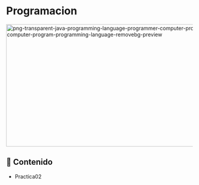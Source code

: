# Programacion

<img width="758" height="329" alt="png-transparent-java-programming-language-programmer-computer-programming-logo-others-text-computer-program-programming-language-removebg-preview" src="https://github.com/user-attachments/assets/dd98e609-41f6-434d-adaf-a729020717c4" />


## 📄 Contenido
- Practica02

